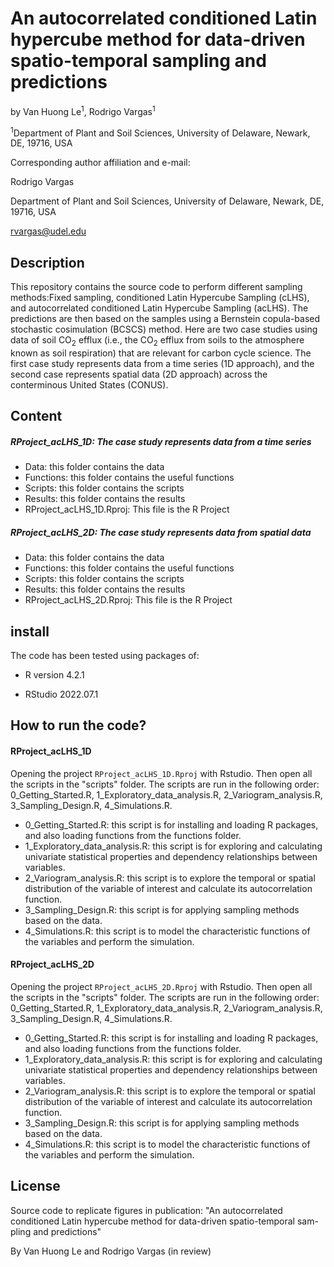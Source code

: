 # An autocorrelated conditioned Latin hypercube method for data-driven spatio-temporal sampling and predictions

by Van Huong Le<sup>1</sup>, Rodrigo Vargas<sup>1</sup>

<sup>1</sup>Department of Plant and Soil Sciences, University of Delaware, Newark, DE, 19716, USA

Corresponding author affiliation and e-mail:

Rodrigo Vargas

Department of Plant and Soil Sciences, University of Delaware, Newark, DE, 19716, USA

[rvargas\@udel.edu](mailto:rvargas@udel.edu)

## Description

This repository contains the source code to perform different sampling methods:Fixed sampling, conditioned Latin Hypercube Sampling (cLHS), and autocorrelated conditioned Latin Hypercube Sampling (acLHS). The predictions are then based on the samples using a Bernstein copula-based stochastic cosimulation (BCSCS) method. Here are two case studies using data of soil CO$_{2}$ efflux (i.e., the CO$_{2}$ efflux from soils to the atmosphere known as soil respiration) that are relevant for carbon cycle science. The first case study represents data from a time series (1D approach), and the second case represents spatial data (2D approach) across the conterminous United States (CONUS).

## Content

##### RProject_acLHS_1D: The case study represents data from a time series

-   Data: this folder contains the data
-   Functions: this folder contains the useful functions
-   Scripts: this folder contains the scripts
-   Results: this folder contains the results
-   RProject_acLHS_1D.Rproj: This file is the R Project

##### RProject_acLHS_2D: The case study represents data from spatial data

-   Data: this folder contains the data
-   Functions: this folder contains the useful functions
-   Scripts: this folder contains the scripts
-   Results: this folder contains the results
-   RProject_acLHS_2D.Rproj: This file is the R Project

## install

The code has been tested using packages of:

-   R version 4.2.1

-   RStudio 2022.07.1

## How to run the code?

#### RProject_acLHS_1D

Opening the project `RProject_acLHS_1D.Rproj` with Rstudio. Then open all the scripts in the "scripts" folder. The scripts are run in the following order: 0_Getting_Started.R, 1_Exploratory_data_analysis.R, 2_Variogram_analysis.R, 3_Sampling_Design.R, 4_Simulations.R.

-   0_Getting_Started.R: this script is for installing and loading R packages, and also loading functions from the functions folder.
-   1_Exploratory_data_analysis.R: this script is for exploring and calculating univariate statistical properties and dependency relationships between variables.
-   2_Variogram_analysis.R: this script is to explore the temporal or spatial distribution of the variable of interest and calculate its autocorrelation function.
-   3_Sampling_Design.R: this script is for applying sampling methods based on the data.
-   4_Simulations.R: this script is to model the characteristic functions of the variables and perform the simulation.

#### RProject_acLHS_2D

Opening the project `RProject_acLHS_2D.Rproj` with Rstudio. Then open all the scripts in the "scripts" folder. The scripts are run in the following order: 0_Getting_Started.R, 1_Exploratory_data_analysis.R, 2_Variogram_analysis.R, 3_Sampling_Design.R, 4_Simulations.R.

-   0_Getting_Started.R: this script is for installing and loading R packages, and also loading functions from the functions folder.
-   1_Exploratory_data_analysis.R: this script is for exploring and calculating univariate statistical properties and dependency relationships between variables.
-   2_Variogram_analysis.R: this script is to explore the temporal or spatial distribution of the variable of interest and calculate its autocorrelation function.
-   3_Sampling_Design.R: this script is for applying sampling methods based on the data.
-   4_Simulations.R: this script is to model the characteristic functions of the variables and perform the simulation.


## License

Source code to replicate figures in publication:
"An autocorrelated conditioned Latin hypercube method for data-driven spatio-temporal sam-
pling and predictions"  

By Van Huong Le and Rodrigo Vargas (in review)

